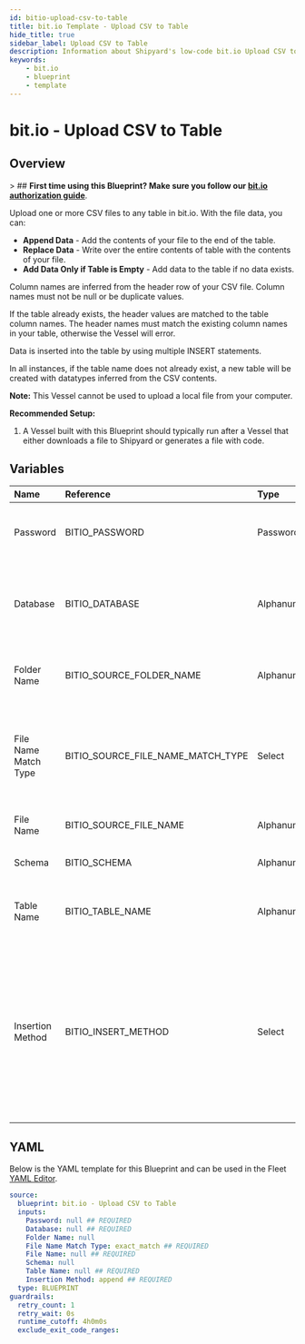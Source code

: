```yaml
---
id: bitio-upload-csv-to-table
title: bit.io Template - Upload CSV to Table
hide_title: true
sidebar_label: Upload CSV to Table
description: Information about Shipyard's low-code bit.io Upload CSV to Table blueprint. Upload a CSV file to any table in bit.io. With the file data, you can create a new table, overwrite the existing table, or append to the end of the table.
keywords:
    - bit.io
    - blueprint
    - template
---
```


# bit.io - Upload CSV to Table

## Overview

&gt; ## **First time using this Blueprint? Make sure you follow our [bit.io authorization guide](https://www.shipyardapp.com/docs/blueprint-library/bitio/bitio-authorization/)**.

Upload one or more CSV files to any table in bit.io. With the file data, you can:
- **Append Data** - Add the contents of your file to the end of the table.
- **Replace Data** - Write over the entire contents of table with the contents of your file.
- **Add Data Only if Table is Empty** - Add data to the table if no data exists.

Column names are inferred from the header row of your CSV file. Column names must not be null or be duplicate values.

If the table already exists, the header values are matched to the table column names. The header names must match the existing column names in your table, otherwise the Vessel will error.

Data is inserted into the table by using multiple INSERT statements.

In all instances, if the table name does not already exist, a new table will be created with datatypes inferred from the CSV contents.

**Note:** This Vessel cannot be used to upload a local file from your computer.

**Recommended Setup:**

1. A Vessel built with this Blueprint should typically run after a Vessel that either downloads a file to Shipyard or generates a file with code. 




## Variables

| Name | Reference | Type | Required | Default | Options | Description |
|:---|:---|:---|:---|:---|:---|:---|
| Password | BITIO_PASSWORD | Password | :white_check_mark: | - | - | Password associated to your bit.io account. For more information, see the Authorization documentation. |
| Database | BITIO_DATABASE | Alphanumeric | :white_check_mark: | - | - | Name of the database to connect to. This is the same as your current repository name, which has the structure user_name/repo_name. |
| Folder Name | BITIO_SOURCE_FOLDER_NAME | Alphanumeric | :heavy_minus_sign: | - | - | Folder where the file to upload can be found. If left blank, will search in the current working directory. |
| File Name Match Type | BITIO_SOURCE_FILE_NAME_MATCH_TYPE | Select | :white_check_mark: | `exact_match` | Exact Match: `exact_match`<br></br><br></br>Regex Match: `regex_match` | Determines if the text in &#34;File Name&#34; will match exactly to a single file, or use regex to match to multiple files. |
| File Name | BITIO_SOURCE_FILE_NAME | Alphanumeric | :white_check_mark: | - | - | The file name that contains the data you want uploaded. |
| Schema | BITIO_SCHEMA | Alphanumeric | :heavy_minus_sign: | - | - | Schema where the table you&#39;re creating or uploading to exists. |
| Table Name | BITIO_TABLE_NAME | Alphanumeric | :white_check_mark: | - | - | Name of the table where you want data inserted. If the table doesn&#39;t already exist, it will be created. |
| Insertion Method | BITIO_INSERT_METHOD | Select | :white_check_mark: | `append` | Append Data: `append`<br></br><br></br>Replace Data: `replace`<br></br><br></br>Add Data Only if Table is Empty: `fail` | Determines how the data in your file will be added into the target table. |


## YAML

Below is the YAML template for this Blueprint and can be used in the Fleet [YAML Editor](../../reference/fleets.md#yaml-editor).

```yaml
source:
  blueprint: bit.io - Upload CSV to Table
  inputs:
    Password: null ## REQUIRED
    Database: null ## REQUIRED
    Folder Name: null 
    File Name Match Type: exact_match ## REQUIRED
    File Name: null ## REQUIRED
    Schema: null 
    Table Name: null ## REQUIRED
    Insertion Method: append ## REQUIRED
  type: BLUEPRINT
guardrails:
  retry_count: 1
  retry_wait: 0s
  runtime_cutoff: 4h0m0s
  exclude_exit_code_ranges:
```
